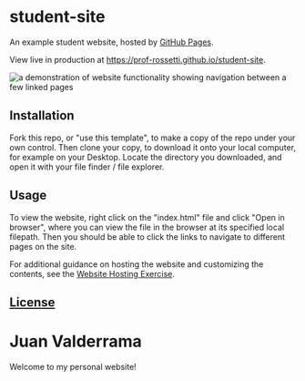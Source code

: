 # student-site

An example student website, hosted by [GitHub Pages](https://pages.github.com/).

View live in production at https://prof-rossetti.github.io/student-site.

![a demonstration of website functionality showing navigation between a few linked pages](https://raw.githubusercontent.com/SCSU-CSC-Department/201701-csc-443-01/e3ff575a3afab0f7b4a621a5246d05e51495759d/projects/personal-website/demo.gif)

## Installation

Fork this repo, or "use this template", to make a copy of the repo under your own control. Then clone your copy, to download it onto your local computer, for example on your Desktop. Locate the directory you downloaded, and open it with your file finder / file explorer.

## Usage

To view the website, right click on the "index.html" file and click "Open in browser", where you can view the file in the browser at its specified local filepath. Then you should be able to click the links to navigate to different pages on the site.

For additional guidance on hosting the website and customizing the contents, see the [Website Hosting Exercise](https://github.com/prof-rossetti/internet-technologies/blob/main/exercises/website-hosting/exercise.md).

## [License](/LICENSE)

<h1>Juan Valderrama</h1>
<p>Welcome to my personal website!</p>

